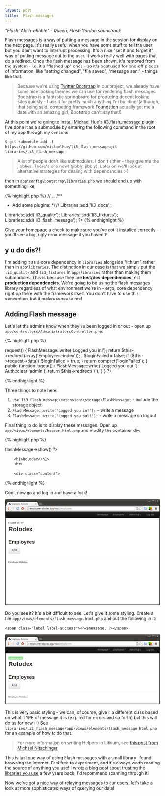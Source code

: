 ```yaml
---
layout: post
title:  Flash messages
---
```


_"Flash! Ahhh-ahhhh!" - Queen, Flash Gordon soundtrack_

Flash messages is a way of putting a message in the session for display on the next page. It's really useful when you have some stuff to tell the user but you don't want to interrupt processing. It's a nice "set it and forget it" way of putting message out to the user. It works really well with pages that do a redirect. Once the flash message has been shown, it's removed from the system - i.e. it's "flashed up" once - so it's best used for one-off pieces of information, like "setting changed", "file saved", "message sent" - things like that.

> Because we're using [Twitter Bootstrap](http://getbootstrap.com) in our project, we already have some nice looking themes we can use for rendering flash messages. Bootstrap is a fantastic springboard for producing decent looking sites quickly - I use it for pretty much anything I'm building! (although, that being said, competing framework [Foundation](http://foundation.zurb.com/) actually got me a date with an amazing girl, Bootstrap can't say that!)

At this point we're going to install [Michael Hue's li3_flash_message plugin](https://github.com/michaelhue/li3_flash_message). I've done it as a submodule by entering the following command in the root of my app through my console:

    $ git submodule add -f https://github.com/michaelhue/li3_flash_message.git libraries/li3_flash_message

> A lot of people don't like submodules. I don't either - they give me the jibblies. There's one now! (jibbly, jibbly). Later on we'll look at alternative strategies for dealing with dependencies :-)

then in `app\config\bootstrap\libraries.php` we should end up with something like:

{% highlight php %}
// ...
/**
 * Add some plugins:
 */
// Libraries::add('li3_docs');

Libraries::add('li3_quality');
Libraries::add('li3_fixtures');
Libraries::add('li3_flash_message');
?>
{% endhighlight %}

Give your homepage a check to make sure you've got it installed correctly - you'll see a big, ugly error message if you haven't!

## y u do dis?!

I'm adding it as a core dependency in `libraries` alongside "lithium" rather than in `app\libraries`. The distinction in our case is that we simply put the `li3_quality` and `li3_fixtures` in `app\libraries` rather than making them submodules. This is because they are **test/dev dependencies**, not **production dependencies**. We're going to be using the flash messages library regardless of what environment we're in - ergo, core dependency right up there with the framework itself. You don't have to use this convention, but it makes sense to me!

## Adding Flash message

Let's let the admins know when they've been logged in or out - open up `app/controllers/AdministratorsController.php`:

{% highlight php %}
<?php
namespace app\controllers;

use lithium\security\Auth;
use li3_flash_message\extensions\storage\FlashMessage;

class AdministratorsController extends \lithium\action\Controller {
	public function login() {
		if (Auth::check('admin', $this->request)) {
            FlashMessage::write('Logged you in!');
			return $this->redirect(array('Employees::index'));
		}

		$loginFailed = false;
		if ($this->request->data){
			$loginFailed = true;
		}
		return compact('loginFailed');
	}

	public function logout() {
        FlashMessage::write('Logged you out!');
		Auth::clear('admin');
		return $this->redirect('/');
	}
}
?>
{% endhighlight %}

Three things to note here:

1. `use li3_flash_message\extensions\storage\FlashMessage;` - include the storage object
2. `FlashMessage::write('Logged you in!');` - write a message
3. `FlashMessage::write('Logged you out!');` - write a message on logout

Final thing to do is to display these messages. Open up `app/views/elements/header.html.php` and modify the container div:

{% highlight php %}
<?php
<!-- ... -->
    <div class="container">
        
        <?= $this->flashMessage->show() ?>
        
        <h1>Rolodex</h1>
        <hr>

        <div class="content">
{% endhighlight %}

Cool, now go and log in and have a look!

![Basic flash message](images/flash-plain.png)

Do you see it? It's a bit difficult to see! Let's give it some styling. Create a file `app/views/elements/flash_message.html.php` and put the following in it:

    <span class="label label-success"><?=$message; ?></span>

![Styled](images/flash-styled.png)

This is very basic styling - we can, of course, give it a different class based on what TYPE of message it is (e.g. red for errors and so forth) but this will do us for now :-) See `libraries/li3_flash_message/app/views/elements/flash_message.html.php` for an example of how to do that.

> For more information on writing Helpers in Lithium, see [this post from Michael Nitschinger](http://nitschinger.at/Write-your-own-Helper-with-Lithium)

This is just one way of doing Flash messages with a small library I found browsing the Internet. Feel free to experiment, and it's always worth reading the source of anything you use! I wrote [a blog post about trusting the libraries you use](http://www.boxuk.com/blog/trusting-the-libraries-you-use/) a few years back, I'd recommend scanning through it!

Now we've got a nice way of relaying messages to our users, let's take a look at more sophisticated ways of querying our data!